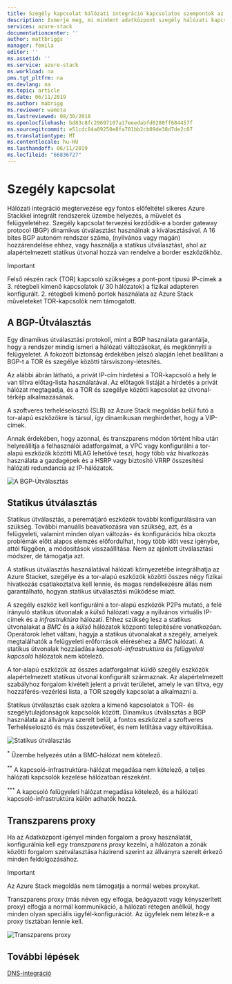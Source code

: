 ```yaml
---
title: Szegély kapcsolat hálózati integráció kapcsolatos szempontok az Azure Stack integrált rendszerek |} A Microsoft Docs
description: Ismerje meg, mi mindent adatközpont szegély hálózati kapcsolatot az Azure Stack több csomópontos tervezése.
services: azure-stack
documentationcenter: ''
author: mattbriggs
manager: femila
editor: ''
ms.assetid: ''
ms.service: azure-stack
ms.workload: na
pms.tgt_pltfrm: na
ms.devlang: na
ms.topic: article
ms.date: 06/11/2019
ms.author: mabrigg
ms.reviewer: wamota
ms.lastreviewed: 08/30/2018
ms.openlocfilehash: bd83c8fc29697107a17eeedabfd0280ff684457f
ms.sourcegitcommit: e51cdc84a09250e8fa701bb2cb09de38d7de2c07
ms.translationtype: MT
ms.contentlocale: hu-HU
ms.lasthandoff: 06/11/2019
ms.locfileid: "66836727"
---
```

# <a name="border-connectivity"></a>Szegély kapcsolat 
Hálózati integráció megtervezése egy fontos előfeltétel sikeres Azure Stackkel integrált rendszerek üzembe helyezés, a művelet és felügyeletéhez. Szegély kapcsolat tervezési kezdődik-e a border gateway protocol (BGP) dinamikus útválasztást használnak a kiválasztásával. A 16 bites BGP autonóm rendszer száma, (nyilvános vagy magán) hozzárendelése ehhez, vagy használja a statikus útválasztást, ahol az alapértelmezett statikus útvonal hozzá van rendelve a border eszközökhöz.

> [!IMPORTANT]
> Felső részén rack (TOR) kapcsoló szükséges a pont-pont típusú IP-címek a 3. rétegbeli kimenő kapcsolatok (/ 30 hálózatok) a fizikai adapteren konfigurált. 2. rétegbeli kimenő portok használata az Azure Stack műveleteket TOR-kapcsolók nem támogatott. 

## <a name="bgp-routing"></a>A BGP-Útválasztás
Egy dinamikus útválasztási protokoll, mint a BGP használata garantálja, hogy a rendszer mindig ismeri a hálózati változásokat, és megkönnyíti a felügyeletet. A fokozott biztonság érdekében jelszó alapján lehet beállítani a BGP-t a TOR és szegélye közötti társviszony-létesítés. 

Az alábbi ábrán látható, a privát IP-cím hirdetési a TOR-kapcsoló a hely le van tiltva előtag-lista használatával. Az előtagok listáját a hirdetés a privát hálózat megtagadja, és a TOR és szegélye közötti kapcsolat az útvonal-térkép alkalmazásának.

A szoftveres terheléselosztó (SLB) az Azure Stack megoldás belül futó a tor-alapú eszközökre is társul, így dinamikusan meghirdethet, hogy a VIP-címek.

Annak érdekében, hogy azonnal, és transzparens módon történt hiba után helyreállítja a felhasználói adatforgalmat, a VPC vagy konfigurálni a tor-alapú eszközök közötti MLAG lehetővé teszi, hogy több váz hivatkozás használata a gazdagépek és a HSRP vagy biztosító VRRP összesítési hálózati redundancia az IP-hálózatok.

![A BGP-Útválasztás](media/azure-stack-border-connectivity/bgp-routing.png)

## <a name="static-routing"></a>Statikus útválasztás
Statikus útválasztás, a peremátjáró eszközök további konfigurálására van szükség. További manuális beavatkozásra van szükség, azt, és a felügyeleti, valamint minden olyan változás- és konfigurációs hiba okozta problémák előtt alapos elemzés előfordulhat, hogy több időt vesz igénybe, attól függően, a módosítások visszaállítása. Nem az ajánlott útválasztási módszer, de támogatja azt.

A statikus útválasztás használatával hálózati környezetébe integrálhatja az Azure Stacket, szegélye és a tor-alapú eszközök közötti összes négy fizikai hivatkozás csatlakoztatva kell lennie, és magas rendelkezésre állás nem garantálható, hogyan statikus útválasztási működése miatt.

A szegély eszköz kell konfigurálni a tor-alapú eszközök P2Ps mutató, a felé irányuló statikus útvonalak a *külső* hálózati vagy a nyilvános virtuális IP-címek és a *infrastruktúra* hálózati. Ehhez szükség lesz a statikus útvonalakat a *BMC* és a *külső* hálózatok központi telepítésére vonatkozóan. Operátorok lehet váltani, hagyja a statikus útvonalakat a szegély, amelyek megtalálhatók a felügyeleti erőforrások eléréséhez a *BMC* hálózati. A statikus útvonalak hozzáadása *kapcsoló-infrastruktúra* és *felügyeleti kapcsoló* hálózatok nem kötelező.

A tor-alapú eszközök az összes adatforgalmat küldő szegély eszközök alapértelmezett statikus útvonal konfigurált származnak. Az alapértelmezett szabályhoz forgalom kivételt jelent a privát területet, amely le van tiltva, egy hozzáférés-vezérlési lista, a TOR szegély kapcsolat a alkalmazni a.

Statikus útválasztás csak azokra a kimenő kapcsolatok a TOR- és szegélytulajdonságok kapcsolók között. Dinamikus útválasztás a BGP használata az állványra szerelt belül, a fontos eszközzel a szoftveres Terheléselosztó és más összetevőket, és nem letiltása vagy eltávolítása.

![Statikus útválasztás](media/azure-stack-border-connectivity/static-routing.png)

<sup>\*</sup> Üzembe helyezés után a BMC-hálózat nem kötelező.

<sup>\*\*</sup> A kapcsoló-infrastruktúra-hálózat megadása nem kötelező, a teljes hálózati kapcsolók kezelése hálózatban részeként.

<sup>\*\*\*</sup> A kapcsoló felügyeleti hálózat megadása kötelező, és a hálózati kapcsoló-infrastruktúra külön adhatók hozzá.

## <a name="transparent-proxy"></a>Transzparens proxy
Ha az Adatközpont igényel minden forgalom a proxy használatát, konfigurálnia kell egy *transzparens proxy* kezelni, a hálózaton a zónák közötti forgalom szétválasztása házirend szerint az állványra szerelt érkező minden feldolgozásához.

> [!IMPORTANT]
> Az Azure Stack megoldás nem támogatja a normál webes proxykat.  

Transzparens proxy (más néven egy elfogja, beágyazott vagy kényszerített proxy) elfogja a normál kommunikáció, a hálózati rétegen anélkül, hogy minden olyan speciális ügyfél-konfigurációt. Az ügyfelek nem létezik-e a proxy tisztában lennie kell.

![Transzparens proxy](media/azure-stack-border-connectivity/transparent-proxy.png)

## <a name="next-steps"></a>További lépések
[DNS-integráció](azure-stack-integrate-dns.md)
